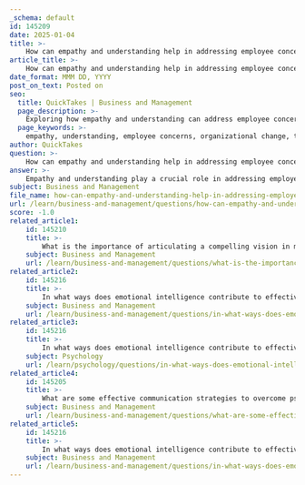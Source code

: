 ```yaml
---
_schema: default
id: 145209
date: 2025-01-04
title: >-
    How can empathy and understanding help in addressing employee concerns during change?
article_title: >-
    How can empathy and understanding help in addressing employee concerns during change?
date_format: MMM DD, YYYY
post_on_text: Posted on
seo:
  title: QuickTakes | Business and Management
  page_description: >-
    Exploring how empathy and understanding can address employee concerns during organizational change and improve trust, communication, and engagement.
  page_keywords: >-
    empathy, understanding, employee concerns, organizational change, trust, reducing resistance, communication, emotional well-being, collaboration, engagement, feedback loops
author: QuickTakes
question: >-
    How can empathy and understanding help in addressing employee concerns during change?
answer: >-
    Empathy and understanding play a crucial role in addressing employee concerns during organizational change. Here are several ways in which these qualities can significantly impact the change process:\n\n1. **Building Trust**: Empathy allows leaders to connect with employees on a personal level. By understanding and acknowledging the feelings and concerns of team members, leaders can foster a trusting environment. This trust is essential during times of change, as employees are more likely to feel secure and supported when they believe their leaders genuinely care about their well-being.\n\n2. **Reducing Resistance**: Change often brings about fear and uncertainty among employees. By demonstrating empathy, leaders can help alleviate these fears. When employees feel understood and their concerns are validated, they are less likely to resist change. Acknowledging the emotional responses to change can help employees feel more comfortable and open to the transition.\n\n3. **Enhancing Communication**: Empathetic leaders are better communicators. They can tailor their messages to address the specific concerns of their employees, ensuring that communication is clear and relevant. This transparency helps to reduce ambiguity and fosters a sense of inclusion, making employees feel like active participants in the change process rather than passive recipients.\n\n4. **Supporting Emotional Well-being**: Change can lead to increased stress and anxiety among employees. By showing empathy, leaders can identify and address these emotional challenges. Providing support mechanisms, such as counseling or mentorship programs, can help employees navigate their feelings and cope with the changes more effectively.\n\n5. **Encouraging Collaboration**: Empathy promotes a positive work environment that enhances team dynamics. When employees feel understood, they are more likely to collaborate and support one another. This collaborative spirit can lead to innovative solutions and a more cohesive team during the transition.\n\n6. **Fostering Engagement**: Employees who feel that their leaders are empathetic are more likely to be engaged in their work. Engagement is critical during change, as it drives productivity and commitment to the organization's goals. When employees feel supported and valued, they are more inclined to contribute positively to the change initiative.\n\n7. **Facilitating Feedback Loops**: Empathy encourages ongoing feedback between leaders and employees. By actively seeking input and being receptive to concerns, leaders can adjust their strategies to better meet the needs of their teams. This responsiveness not only enhances employee engagement but also improves overall performance during the change process.\n\nIn summary, empathy and understanding are vital in addressing employee concerns during organizational change. They help build trust, reduce resistance, enhance communication, support emotional well-being, encourage collaboration, foster engagement, and facilitate feedback. By cultivating a culture of empathy, organizations can navigate change more effectively and achieve better outcomes for both employees and the organization as a whole.
subject: Business and Management
file_name: how-can-empathy-and-understanding-help-in-addressing-employee-concerns-during-change.md
url: /learn/business-and-management/questions/how-can-empathy-and-understanding-help-in-addressing-employee-concerns-during-change
score: -1.0
related_article1:
    id: 145210
    title: >-
        What is the importance of articulating a compelling vision in motivating support for change?
    subject: Business and Management
    url: /learn/business-and-management/questions/what-is-the-importance-of-articulating-a-compelling-vision-in-motivating-support-for-change
related_article2:
    id: 145216
    title: >-
        In what ways does emotional intelligence contribute to effective leadership during change?
    subject: Business and Management
    url: /learn/business-and-management/questions/in-what-ways-does-emotional-intelligence-contribute-to-effective-leadership-during-change
related_article3:
    id: 145216
    title: >-
        In what ways does emotional intelligence contribute to effective leadership during change?
    subject: Psychology
    url: /learn/psychology/questions/in-what-ways-does-emotional-intelligence-contribute-to-effective-leadership-during-change
related_article4:
    id: 145205
    title: >-
        What are some effective communication strategies to overcome psychological resistance to change?
    subject: Business and Management
    url: /learn/business-and-management/questions/what-are-some-effective-communication-strategies-to-overcome-psychological-resistance-to-change
related_article5:
    id: 145216
    title: >-
        In what ways does emotional intelligence contribute to effective leadership during change?
    subject: Business and Management
    url: /learn/business-and-management/questions/in-what-ways-does-emotional-intelligence-contribute-to-effective-leadership-during-change
---
```


&nbsp;